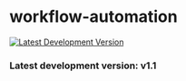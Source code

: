 # workflow-automation

[![Latest Development Version](https://img.shields.io/badge/version-v0.3-blue)](https://github.com/danielyedaniel/test)

<div class="card">
  <div class="card-content">
    <h3>Latest development version: v1.1
    <p id="latest-version"></p>
  </div>
</div>
